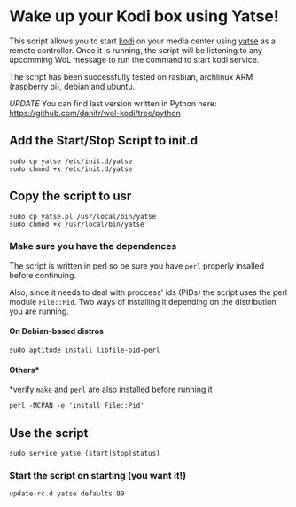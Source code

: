 # Wake up your Kodi box using Yatse!
This script allows you to start [kodi](http://kodi.tv/about/) on your media center using [yatse](http://yatse.tv/redmine/projects/yatse) as a remote controller. Once it is running, the script will be listening to any upcomming WoL message to run the command to start kodi service.

The script has been successfully tested on rasbian, archlinux ARM (raspberry pi), debian and ubuntu.

*UPDATE* You can find last version written in Python here: https://github.com/danifr/wol-kodi/tree/python

## Add the Start/Stop Script to init.d

```
sudo cp yatse /etc/init.d/yatse
sudo chmod +x /etc/init.d/yatse
```

## Copy the script to usr

```
sudo cp yatse.pl /usr/local/bin/yatse
sudo chmod +x /usr/local/bin/yatse
```

### Make sure you have the dependences

The script is written in perl so be sure you have `perl` properly insalled before continuing.

Also, since it needs to deal with proccess' ids (PIDs) the script uses the perl module `File::Pid`. Two ways of installing it depending on the distribution you are running.

#### On Debian-based distros

```
sudo aptitude install libfile-pid-perl
```

#### Others*

*verify `make` and `perl` are also installed before running it

```
perl -MCPAN -e 'install File::Pid'
```

## Use the script
```
sudo service yatse (start|stop|status)
```

### Start the script on starting (you want it!)
```
update-rc.d yatse defaults 99
```
